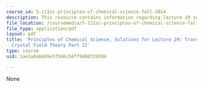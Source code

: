 ```yaml
---
course_id: 5-111sc-principles-of-chemical-science-fall-2014
description: This resource contains information regarding lecture 29 solution.
file_location: /coursemedia/5-111sc-principles-of-chemical-science-fall-2014/1ae1a8ab689e5f566c54ff9480f2b598_MIT5_111F14_Lec29Soln.pdf
file_type: application/pdf
layout: pdf
title: 'Principles of Chemical Science, Solutions for Lecture 29: Transition Metals:
  Crystal Field Theory Part II'
type: course
uid: 1ae1a8ab689e5f566c54ff9480f2b598

---
```

None